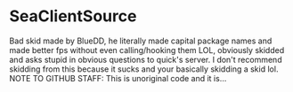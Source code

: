 # SeaClientSource
Bad skid made by BlueDD, he literally made capital package names and made better fps without even calling/hooking them LOL, obviously skidded and asks stupid in obvious questions to quick's server. I don't recommend skidding from this because it sucks and your basically skidding a skid lol. NOTE TO GITHUB STAFF: This is unoriginal code and it is…
